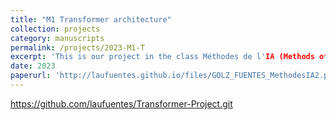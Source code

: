 ```yaml
---
title: "M1 Transformer architecture"
collection: projects
category: manuscripts
permalink: /projects/2023-M1-T
excerpt: 'This is our project in the class Méthodes de l'IA (Methods of Artificial Intelligence). The project consists of implementing a Transformer model for sentiment analysis for movie reviews. The model predicts whether a review is good (1), or bad (0). The architecture is based on the Transformer architecture from the paper "Attention is all you need".'
date: 2023
paperurl: 'http://laufuentes.github.io/files/GOLZ_FUENTES_MethodesIA2.pdf'
---
```


https://github.com/laufuentes/Transformer-Project.git